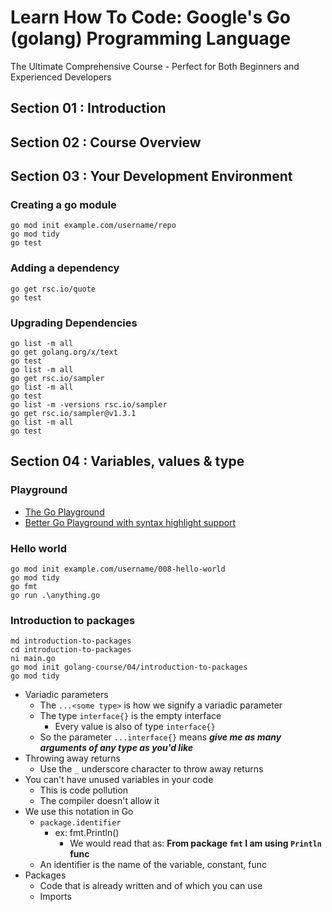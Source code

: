# Learn How To Code: Google's Go (golang) Programming Language
The Ultimate Comprehensive Course - Perfect for Both Beginners and Experienced Developers

## Section 01 : Introduction
## Section 02 : Course Overview
## Section 03 : Your Development Environment
### Creating a go module
  ```
  go mod init example.com/username/repo
  go mod tidy
  go test
  ```
### Adding a dependency
  ```
  go get rsc.io/quote
  go test
  ```
### Upgrading Dependencies
  ```
  go list -m all
  go get golang.org/x/text
  go test
  go list -m all
  go get rsc.io/sampler
  go list -m all
  go test
  go list -m -versions rsc.io/sampler
  go get rsc.io/sampler@v1.3.1
  go list -m all
  go test 
  ```
## Section 04 : Variables, values & type
### Playground
- [The Go Playground](https://go.dev/play/)
- [Better Go Playground with syntax highlight support](https://goplay.tools/)
### Hello world
  ```
  go mod init example.com/username/008-hello-world
  go mod tidy
  go fmt
  go run .\anything.go
  ```
### Introduction to packages
  ```
  md introduction-to-packages
  cd introduction-to-packages
  ni main.go
  go mod init golang-course/04/introduction-to-packages
  go mod tidy
  ```
  - Variadic parameters
    - The `...<some type>` is how we signify a variadic parameter
    - The type `interface{}` is the empty interface
      - Every value is also of type `interface{}`
    - So the parameter `...interface{}` means ***give me as many arguments of any type as you'd like***
  - Throwing away returns
    - Use the `_` underscore character to throw away returns
  - You can't have unused variables in your code
    - This is code pollution
    - The compiler doesn't allow it
  - We use this notation in Go
    - `package.identifier`
      - ex: fmt.Println()
        - We would read that as: **From package `fmt` I am using `Println` func** 
    - An identifier is the name of the variable, constant, func
  - Packages
    - Code that is already written and of which you can use
    - Imports